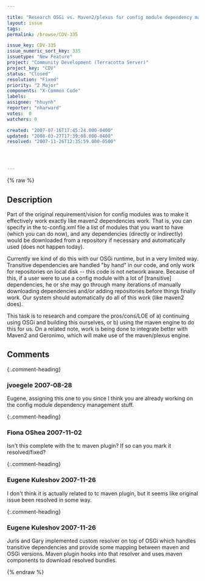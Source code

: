 ```yaml
---

title: "Research OSGi vs. Maven2/plexus for config module dependency management"
layout: issue
tags: 
permalink: /browse/CDV-335

issue_key: CDV-335
issue_numeric_sort_key: 335
issuetype: "New Feature"
project: "Community Development (Terracotta Server)"
project_key: "CDV"
status: "Closed"
resolution: "Fixed"
priority: "2 Major"
components: "X-Common Code"
labels: 
assignee: "hhuynh"
reporter: "nharward"
votes:  0
watchers: 0

created: "2007-07-16T17:45:24.000-0400"
updated: "2008-03-27T17:39:08.000-0400"
resolved: "2007-11-26T12:35:59.000-0500"




---
```


{% raw %}

## Description

<div markdown="1" class="description">

Part of the original requirement/vision for config modules was to make it effectively work exactly like maven2 dependencies work.  That is, you can specify in the tc-config.xml file a list of modules that you want to have (which you can do now), and any dependencies (directly or indirectly) would be downloaded from a repository if necessary and automatically used (does not happen today).

Currently we kind of do this with our OSGi runtime, but in a very limited way.  Transitive dependencies are handled "by hand" in our code, and only work for repositories on local disk -- this code is not network aware.  Because of this, if a user were to use a config module with a lot of [transitive] dependencies, he or she may go through many iterations of manually downloading dependencies and/or adding repositories before things finally work.  Our system should automatically do all of this work (like maven2 does).

This task is to research and compare the pros/cons/LOE of a) continuing using OSGi and building this ourselves, or b) using the maven engine to do this for us.  On a related note, work is being done to integrate better with Maven2 and Geronimo, which will make use of the maven/plexus engine.

</div>

## Comments


{:.comment-heading}
### **jvoegele** <span class="date">2007-08-28</span>

<div markdown="1" class="comment">

Eugene, assigning this one to you since I think you are already working on the config module dependency management stuff.

</div>


{:.comment-heading}
### **Fiona OShea** <span class="date">2007-11-02</span>

<div markdown="1" class="comment">

Isn't this complete with the tc maven plugin?  If so can you mark it resolved/fixed?

</div>


{:.comment-heading}
### **Eugene Kuleshov** <span class="date">2007-11-26</span>

<div markdown="1" class="comment">

I don't think it is actually related to tc maven plugin, but it seems like original issue been resolved in some way.

</div>


{:.comment-heading}
### **Eugene Kuleshov** <span class="date">2007-11-26</span>

<div markdown="1" class="comment">

Juris and Gary implemented custom resolver on top of OSGi which handles transitive dependencies and provide some mapping between maven and OSGi versions. Maven plugin hooks into that resolver and uses maven components to download resolved bundles.

</div>



{% endraw %}
